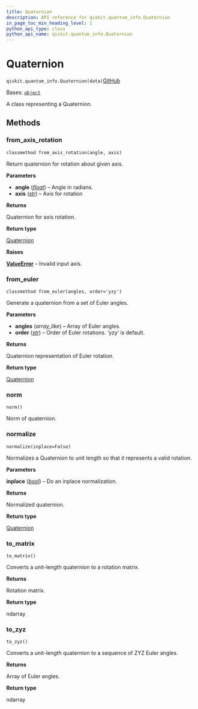 ```yaml
---
title: Quaternion
description: API reference for qiskit.quantum_info.Quaternion
in_page_toc_min_heading_level: 1
python_api_type: class
python_api_name: qiskit.quantum_info.Quaternion
---
```


# Quaternion

<span id="qiskit.quantum_info.Quaternion" />

`qiskit.quantum_info.Quaternion(data)`[GitHub](https://github.com/qiskit/qiskit/tree/stable/1.0/qiskit/quantum_info/quaternion.py "view source code")

Bases: [`object`](https://docs.python.org/3/library/functions.html#object "(in Python v3.12)")

A class representing a Quaternion.

## Methods

### from\_axis\_rotation

<span id="qiskit.quantum_info.Quaternion.from_axis_rotation" />

`classmethod from_axis_rotation(angle, axis)`

Return quaternion for rotation about given axis.

**Parameters**

*   **angle** ([*float*](https://docs.python.org/3/library/functions.html#float "(in Python v3.12)")) – Angle in radians.
*   **axis** ([*str*](https://docs.python.org/3/library/stdtypes.html#str "(in Python v3.12)")) – Axis for rotation

**Returns**

Quaternion for axis rotation.

**Return type**

[Quaternion](#qiskit.quantum_info.Quaternion "qiskit.quantum_info.Quaternion")

**Raises**

[**ValueError**](https://docs.python.org/3/library/exceptions.html#ValueError "(in Python v3.12)") – Invalid input axis.

### from\_euler

<span id="qiskit.quantum_info.Quaternion.from_euler" />

`classmethod from_euler(angles, order='yzy')`

Generate a quaternion from a set of Euler angles.

**Parameters**

*   **angles** (*array\_like*) – Array of Euler angles.
*   **order** ([*str*](https://docs.python.org/3/library/stdtypes.html#str "(in Python v3.12)")) – Order of Euler rotations. ‘yzy’ is default.

**Returns**

Quaternion representation of Euler rotation.

**Return type**

[Quaternion](#qiskit.quantum_info.Quaternion "qiskit.quantum_info.Quaternion")

### norm

<span id="qiskit.quantum_info.Quaternion.norm" />

`norm()`

Norm of quaternion.

### normalize

<span id="qiskit.quantum_info.Quaternion.normalize" />

`normalize(inplace=False)`

Normalizes a Quaternion to unit length so that it represents a valid rotation.

**Parameters**

**inplace** ([*bool*](https://docs.python.org/3/library/functions.html#bool "(in Python v3.12)")) – Do an inplace normalization.

**Returns**

Normalized quaternion.

**Return type**

[Quaternion](#qiskit.quantum_info.Quaternion "qiskit.quantum_info.Quaternion")

### to\_matrix

<span id="qiskit.quantum_info.Quaternion.to_matrix" />

`to_matrix()`

Converts a unit-length quaternion to a rotation matrix.

**Returns**

Rotation matrix.

**Return type**

ndarray

### to\_zyz

<span id="qiskit.quantum_info.Quaternion.to_zyz" />

`to_zyz()`

Converts a unit-length quaternion to a sequence of ZYZ Euler angles.

**Returns**

Array of Euler angles.

**Return type**

ndarray

